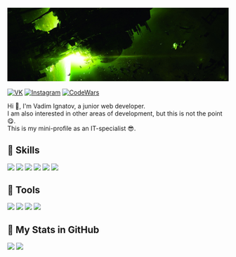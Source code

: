[![Alien Isolation Wraooer](/assets/alien-banner.jpg)](https://github.com/TekkenThug)

<!-- Links on Social -->

[![VK](https://img.shields.io/badge/VK-Profile-green)](https://vk.com/tekken_thug7)
[![Instagram](https://img.shields.io/badge/Instagram-Profile-green)](https://www.instagram.com/tekken_thug7/)
[![CodeWars](https://img.shields.io/badge/CodeWars-Profile-green)](https://www.codewars.com/users/Tekken_thug)

Hi 👋, I'm Vadim Ignatov, a junior web developer.  
I am also interested in other areas of development, but this is not the point 😋.  
This is my mini-profile as an IT-specialist 😎.

## 💪 Skills
![](https://img.shields.io/badge/HTML5-Information?style=for-the-badge&logo=html5&color=3e3e3e)
![](https://img.shields.io/badge/CSS3-Information?style=for-the-badge&logo=css3&color=3e3e3e)
![](https://img.shields.io/badge/JS-Information?style=for-the-badge&logo=javascript&color=3e3e3e)
![](https://img.shields.io/badge/jQuery-Information?style=for-the-badge&logo=jquery&color=3e3e3e)
![](https://img.shields.io/badge/Bootstrap-Information?style=for-the-badge&logo=bootstrap&color=3e3e3e)
![](https://img.shields.io/badge/Csharp-Information?style=for-the-badge&logo=csharp&color=3e3e3e)

## 🧰 Tools
![](https://img.shields.io/badge/Sass-Information?style=for-the-badge&logo=sass&color=3e3e3e)
![](https://img.shields.io/badge/Gulp-Information?style=for-the-badge&logo=gulp&color=3e3e3e)
![](https://img.shields.io/badge/VS-Information?style=for-the-badge&logo=visualstudio&color=3e3e3e)
![](https://img.shields.io/badge/VSCode-Information?style=for-the-badge&logo=visualstudiocode&color=3e3e3e)

## 💾 My Stats in GitHub

<img src="https://github-readme-stats.vercel.app/api?username=TekkenThug&layout=compact&show_icons=true&theme=merko" />  
<img src="https://github-readme-stats.vercel.app/api/top-langs/?username=TekkenThug&layout=compact&theme=merko" />

<!--
**TekkenThug/TekkenThug** is a ✨ _special_ ✨ repository because its `README.md` (this file) appears on your GitHub profile.

Here are some ideas to get you started:

- 🔭 I’m currently working on ...
- 🌱 I’m currently learning ...
- 👯 I’m looking to collaborate on ...
- 🤔 I’m looking for help with ...
- 💬 Ask me about ...
- 📫 How to reach me: ...
- 😄 Pronouns: ...
- ⚡ Fun fact: ...
-->
